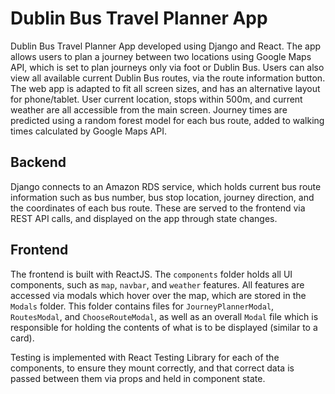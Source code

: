 # Dublin Bus Travel Planner App

Dublin Bus Travel Planner App developed using Django and React. The app allows users to plan a journey between two locations using Google Maps API, which is set to plan journeys only via foot or Dublin Bus. Users can also view all available current Dublin Bus routes, via the route information button. The web app is adapted to fit all screen sizes, and has an alternative layout for phone/tablet. User current location, stops within 500m, and current weather are all accessible from the main screen. Journey times are predicted using a random forest model for each bus route, added to walking times calculated by Google Maps API. 

## Backend
Django connects to an Amazon RDS service, which holds current bus route information such as bus number, bus stop location, journey direction, and the coordinates of each bus route. These are served to the frontend via REST API calls, and displayed on the app through state changes.

## Frontend
The frontend is built with ReactJS. The `components` folder holds all UI components, such as `map`, `navbar`, and `weather` features. All features are accessed via modals which hover over the map, which are stored in the `Modals` folder. This folder contains files for `JourneyPlannerModal`, `RoutesModal`, and `ChooseRouteModal`, as well as an overall `Modal` file which is responsible for holding the contents of what is to be displayed (similar to a card).

Testing is implemented with React Testing Library for each of the components, to ensure they mount correctly, and that correct data is passed between them via props and held in component state.
